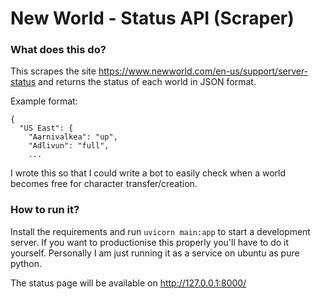 # New World - Status API (Scraper)

### What does this do?

This scrapes the site https://www.newworld.com/en-us/support/server-status and returns the status of each world in JSON format. 

Example format:

```
{
  "US East": {
    "Aarnivalkea": "up",
    "Adlivun": "full",
    ...
```

I wrote this so that I could write a bot to easily check when a world becomes free for character transfer/creation.

### How to run it?

Install the requirements and run `uvicorn main:app` to start a development server. If you want to productionise this properly you'll have to do it yourself. Personally I am just running it as a service on ubuntu as pure python.

The status page will be available on http://127.0.0.1:8000/
